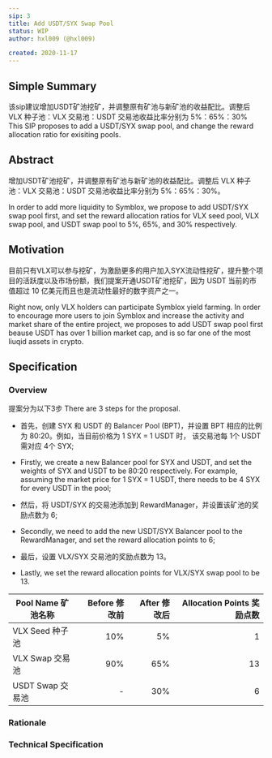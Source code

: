 ```yaml
---
sip: 3
title: Add USDT/SYX Swap Pool
status: WIP
author: hxl009 (@hxl009)

created: 2020-11-17
---
```


## Simple Summary

该sip建议增加USDT矿池挖矿，并调整原有矿池与新矿池的收益配比。调整后 VLX 种子池：VLX 交易池：USDT 交易池收益比率分别为 5%：65%：30%
This SIP proposes to add a USDT/SYX swap pool, and change the reward allocation ratio for exisiting pools.

## Abstract

增加USDT矿池挖矿，并调整原有矿池与新矿池的收益配比。调整后 VLX 种子池：VLX 交易池：USDT 交易池收益比率分别为 5%：65%：30%。

In order to add more liquidity to Symblox, we propose to add USDT/SYX swap pool first, and set the reward allocation ratios for VLX seed pool, VLX swap pool, and USDT swap pool to 5%, 65%, and 30% respectively.

## Motivation

目前只有VLX可以参与挖矿，为激励更多的用户加入SYX流动性挖矿，提升整个项目的活跃度以及市场份额，我们提案开通USDT矿池挖矿，因为 USDT 当前的市值超过 10 亿美元而且也是流动性最好的数字资产之一。

Right now, only VLX holders can participate Symblox yield farming. In order to encourage more users to join Symblox and increase the activity and market share of the entire project, we proposes to add USDT swap pool first beause USDT has over 1 billion market cap, and is so far one of the most liuqid assets in crypto.

## Specification

### Overview

提案分为以下3步
There are 3 steps for the proposal. 

- 首先，创建 SYX 和 USDT 的 Balancer Pool (BPT)，并设置 BPT 相应的比例为 80:20。例如，当目前价格为 1 SYX = 1 USDT 时， 该交易池每 1个 USDT 需对应 4个 SYX;
- Firstly, we create a new Balancer pool for SYX and USDT, and set the weights of SYX and USDT to be 80:20 respectively. For example, assuming the market price for 1 SYX = 1 USDT, there needs to be 4 SYX for every USDT in the pool;

- 然后，将 USDT/SYX 的交易池添加到 RewardManager，并设置该矿池的奖励点数为 6;
- Secondly, we need to add the new USDT/SYX Balancer pool to the RewardManager, and set the reward allocation points to 6;

- 最后，设置 VLX/SYX 交易池的奖励点数为 13。
- Lastly, we set the reward allocation points for VLX/SYX swap pool to be 13.

| Pool Name 矿池名称 | Before 修改前 | After 修改后 | Allocation Points 奖励点数 |
|---|---:|---:|---:|
| VLX Seed 种子池 | 10% | 5% | 1 |
| VLX Swap 交易池 | 90% | 65% | 13 |
| USDT Swap 交易池 | - | 30% | 6 |

### Rationale

### Technical Specification
